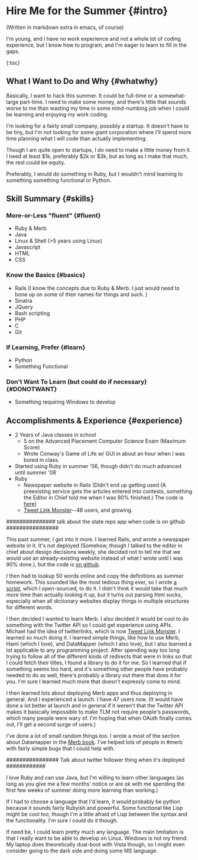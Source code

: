 Hire Me for the Summer {#intro}
======================

(Written in markdown extra in emacs, of course)

I'm young, and I have no work experience and not a whole lot of coding experience, but I know how to program, and I'm eager to learn to fill in the gaps.

{:toc}

What I Want to Do and Why  {#whatwhy}
-------------------------

Basically, I want to hack this summer. It could be full-time or a somewhat-large part-time. I need to make some money, and there's little that sounds worse to me than wasting my time in some mind-numbing job when I could be learning and enjoying my work coding. 

I'm looking for a fairly small company, possibly a startup. It doesn't have to be tiny, but I'm not looking for some giant corporation where I'll spend more time planning what I will code than actually implementing. 

Though I am quite open to startups, I do need to make a little money from it. I need at least $1k, preferably $2k or $3k, but as long as I make that much, the rest could be equity. 

Preferably, I would do something in Ruby, but I wouldn't mind learning to something something functional or Python. 

Skill Summary  {#skills}
-------------

### More-or-Less "fluent" {#fluent}

* Ruby & Merb
* Java
* Linux & Shell (>5 years using Linux)
* Javascript
* HTML
* CSS

### Know the Basics {#basics}

* Rails (I know the concepts due to Ruby & Merb. I just would need to bone up on some of their names for things and such. )
* Sinatra
* JQuery
* Bash scripting
* PHP
* C
* Git

### If Learning, Prefer {#learn}

* Python
* Something Functional

### Don't Want To Learn (but could do if necessary) {#DONOTWANT}

* Something requiring Windows to develop


Accomplishments & Experience {#experience}
----------------------------

* 2 Years of Java classes in school
  * 5 on the Advanced Placement Computer Science Exam (Maximum Score)
  * Wrote Conway's Game of Life w/ GUI in about an hour when I was bored in class. 
* Started using Ruby in summer '06, though didn't do much advanced until summer '08
* Ruby
  * Newspaper website in Rails (Didn't end up getting used (A preexisting service gets the articles entered into contests, something the Editor in Chief told me when I was 90% finished.) The code is [here](https://github.com/jackowayed/bluestreak/tree))
  * [Tweet Link Monster](http://tweetlinkmonster.com/)--48 users, and growing. 

############### talk about the state reps app when code is on github ################

This past summer, I got into it more. I learned Rails, and wrote a newspaper website in it. It's not deployed (Somehow, though I talked to the editor in chief about design decisions weekly, she decided not to tell me that we would use an already-existing website instead of what I wrote until I was 90% done.), but the code is [on github](https://github.com/jackowayed/bluestreak/tree). 

I then had to lookup 50 words online and copy the definitions as summer homework. This sounded like the most tedious thing ever, so I wrote [a script](https://github.com/jackowayed/lookup/tree), which I open-sourced, to do it. I didn't think it would take that much more time than actually looking it up, but it turns out parsing html sucks, especially when all dictionary websites display things in multiple structures for different words. 

I then decided I wanted to learn Merb. I also decided it would be cool to do something with the Twitter API so I could get experience using APIs. Michael had the idea of twitterlinks, which is now [Tweet Link Monster](http://tweetlinkmonster.com/). I learned so much doing it. I learned simple things, like how to use Merb, Haml (which I love), and DataMapper (which I also love), but I also learned a lot applicable to any programming project. After spending way too long trying to follow all of the different kinds of redirects that were in links so that I could fetch their titles, I found a library to do it for me. So I learned that if something seems too hard, and it's something other people have probably needed to do as well, there's probably a library out there that does it for you. I'm sure I learned much more that doesn't expressly come to mind. 

I then learned lots about deploying Merb apps and thus deploying in general. And I experienced a launch. I have 47 users now. (It would have done a lot better at launch and in general if it weren't that the Twitter API makes it basically impossible to make TLM not require people's passwords, which many people were wary of. I'm hoping that when OAuth finally comes out, I'll get a second surge of users.)

I've done a lot of small random things too. I wrote a most of the section about Datamapper in the [Merb book](https://github.com/jackowayed/lookup/tree). I've helped lots of people in #merb with fairly simple bugs that I could help with. 

################ Talk about twitter follower thing when it's deployed ############

I love Ruby and can use Java, but I'm willing to learn other languages (as long as you give me a few months' notice or are ok with me spending the first few weeks of summer doing more learning than working.) 

If I had to choose a language that I'd learn, it would probably be python because it sounds fairly Rubyish and powerful. Some functional like Lisp might be cool too, though I'm a little afraid of Lisp between the syntax and the functionality. I'm sure I could do it though. 

If need be, I could learn pretty much any language. The main limitation is that I really want to be able to develop on Linux. Windows is not my friend. My laptop does theoretically dual-boot with Vista though, so I might even consider going to the dark side and doing some MS language. 


